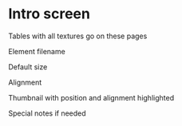 # Intro screen

Tables with all textures go on these pages&#x20;

Element filename

Default size

Alignment

Thumbnail with position and alignment highlighted

Special notes if needed
